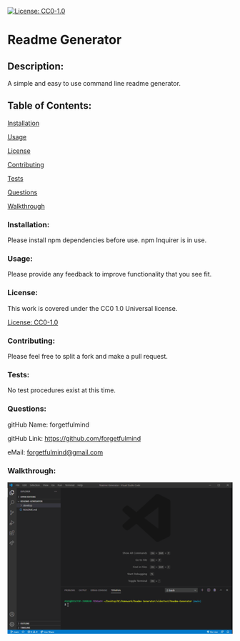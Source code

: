 
  [![License: CC0-1.0](https://licensebuttons.net/l/zero/1.0/80x15.png)](http://creativecommons.org/publicdomain/zero/1.0/)
  # Readme Generator

  <h2>Description:</h2> A simple and easy to use command line readme generator.

  <h2>Table of Contents:</h2> 

  [Installation](#install)

  [Usage](#usage)

  [License](#license)

  [Contributing](#contributing)

  [Tests](#tests)

  [Questions](#questions)

  [Walkthrough](#walkthrough)


  <h3><a name="install">Installation:</a></h3>

  Please install npm dependencies before use. npm Inquirer is in use. 

  <h3><a name="usage">Usage:</a></h3>

  Please provide any feedback to improve functionality that you see fit. 

  <h3><a name="liscense">License:</a></h3>

  This work is covered under the CC0 1.0 Universal license.

  [License: CC0-1.0](http://creativecommons.org/publicdomain/zero/1.0/)

  <h3><a name="contributing">Contributing:</a></h3> 

  Please feel free to split a fork and make a pull request. 

  <a name="tests"><h3>Tests:</h3></a> 

  No test procedures exist at this time. 

  <a name="questions"><h3>Questions:</h3></a>  

  gitHub Name: forgetfulmind

  gitHub Link: <a href="https://github.com/forgetfulmind">https://github.com/forgetfulmind</a>

  eMail: forgetfulmind@gmail.com

  <a name="walkthrough"><h3>Walkthrough:</h3></a>  

  ![walkthrough gif](./readmeGenerator_Walkthrough.gif)

